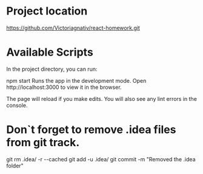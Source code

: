 # Project location
https://github.com/Victoriagnativ/react-homework.git

# Available Scripts
In the project directory, you can run:

npm start
Runs the app in the development mode.
Open http://localhost:3000 to view it in the browser.

The page will reload if you make edits.
You will also see any lint errors in the console.

# Don`t forget to remove .idea files from git track.
git rm .idea/ -r --cached git add -u .idea/ git commit -m "Removed the .idea folder"